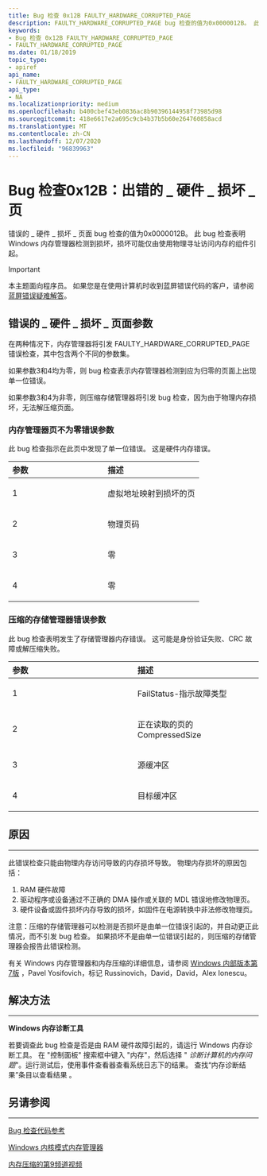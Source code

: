 ```yaml
---
title: Bug 检查 0x12B FAULTY_HARDWARE_CORRUPTED_PAGE
description: FAULTY_HARDWARE_CORRUPTED_PAGE bug 检查的值为0x0000012B。 此 bug 检查表明 Windows 内存管理器检测到损坏，损坏可能仅由使用物理寻址访问内存的组件引起。
keywords:
- Bug 检查 0x12B FAULTY_HARDWARE_CORRUPTED_PAGE
- FAULTY_HARDWARE_CORRUPTED_PAGE
ms.date: 01/18/2019
topic_type:
- apiref
api_name:
- FAULTY_HARDWARE_CORRUPTED_PAGE
api_type:
- NA
ms.localizationpriority: medium
ms.openlocfilehash: b400cbef43eb0836ac8b90396144958f73985d98
ms.sourcegitcommit: 418e6617e2a695c9cb4b37b5b60e264760858acd
ms.translationtype: MT
ms.contentlocale: zh-CN
ms.lasthandoff: 12/07/2020
ms.locfileid: "96839963"
---
```

# <a name="bug-check-0x12b-faulty_hardware_corrupted_page"></a>Bug 检查0x12B：出错的 \_ 硬件 \_ 损坏 \_ 页

错误的 \_ 硬件 \_ 损坏 \_ 页面 bug 检查的值为0x0000012B。 此 bug 检查表明 Windows 内存管理器检测到损坏，损坏可能仅由使用物理寻址访问内存的组件引起。  

> [!IMPORTANT]
> 本主题面向程序员。 如果您是在使用计算机时收到蓝屏错误代码的客户，请参阅[蓝屏错误疑难解答](https://www.windows.com/stopcode)。


## <a name="faulty_hardware_corrupted_page-parameters"></a>错误的 \_ 硬件 \_ 损坏 \_ 页面参数

在两种情况下，内存管理器将引发 FAULTY_HARDWARE_CORRUPTED_PAGE 错误检查，其中包含两个不同的参数集。 

如果参数3和4均为零，则 bug 检查表示内存管理器检测到应为归零的页面上出现单一位错误。

如果参数3和4为非零，则压缩存储管理器将引发 bug 检查，因为由于物理内存损坏，无法解压缩页面。


### <a name="memory-manager-page-not-zero-error-parameters"></a>内存管理器页不为零错误参数 

此 bug 检查指示在此页中发现了单一位错误。 这是硬件内存错误。

<table>
<colgroup>
<col width="50%" />
<col width="50%" />
</colgroup>
<thead>
<tr class="header">
<th align="left">参数</th>
<th align="left">描述</th>
</tr>
</thead>
<tbody>
<tr class="odd">
<td align="left"><p>1</p></td>
<td align="left"><p>虚拟地址映射到损坏的页</p></td>
</tr>
<tr class="even">
<td align="left"><p>2</p></td>
<td align="left"><p>物理页码</p></td>
</tr>
<tr class="odd">
<td align="left"><p>3</p></td>
<td align="left"><p>零</p></td>
</tr>
<tr class="even">
<td align="left"><p>4</p></td>
<td align="left"><p>零</p></td>
</tr>
</tbody>
</table>


### <a name="compressed-store-manager-error-parameters"></a>压缩的存储管理器错误参数 

 此 bug 检查表明发生了存储管理器内存错误。 这可能是身份验证失败、CRC 故障或解压缩失败。

<table>
<colgroup>
<col width="50%" />
<col width="50%" />
</colgroup>
<thead>
<tr class="header">
<th align="left">参数</th>
<th align="left">描述</th>
</tr>
</thead>
<tbody>
<tr class="odd">
<td align="left"><p>1</p></td>
<td align="left"><p>FailStatus-指示故障类型</p></td>
</tr>
<tr class="even">
<td align="left"><p>2</p></td>
<td align="left"><p>正在读取的页的 CompressedSize</p></td>
</tr>
<tr class="odd">
<td align="left"><p>3</p></td>
<td align="left"><p>源缓冲区</p></td>
</tr>
<tr class="even">
<td align="left"><p>4</p></td>
<td align="left"><p>目标缓冲区</p></td>
</tr>
</tbody>
</table>


## <a name="cause"></a>原因
-----

此错误检查只能由物理内存访问导致的内存损坏导致。 物理内存损坏的原因包括：

1. RAM 硬件故障
2. 驱动程序或设备通过不正确的 DMA 操作或关联的 MDL 错误地修改物理页。
3. 硬件设备或固件损坏内存导致的损坏，如固件在电源转换中非法修改物理页。

注意：压缩的存储管理器可以检测是否损坏是由单一位错误引起的，并自动更正此情况，而不引发 bug 检查。 如果损坏不是由单一位错误引起的，则压缩的存储管理器会报告此错误检测。

有关 Windows 内存管理器和内存压缩的详细信息，请参阅 [Windows 内部版本第7版](/sysinternals/resources/windows-internals) ，Pavel Yosifovich，标记 Russinovich，David，David，Alex Ionescu。

## <a name="resolution"></a>解决方法
-----

**Windows 内存诊断工具**

若要调查此 bug 检查是否是由 RAM 硬件故障引起的，请运行 Windows 内存诊断工具。 在 "控制面板" 搜索框中键入 "内存"，然后选择 " *诊断计算机的内存问题*"。运行测试后，使用事件查看器查看系统日志下的结果。 查找“内存诊断结果”条目以查看结果  。

## <a name="see-also"></a>另请参阅
----------

[Bug 检查代码参考](bug-check-code-reference2.md)

[Windows 内核模式内存管理器](../kernel/windows-kernel-mode-memory-manager.md)

[内存压缩的第9频道视频](https://channel9.msdn.com/Blogs/Seth-Juarez/Memory-Compression-in-Windows-10-RTM)
